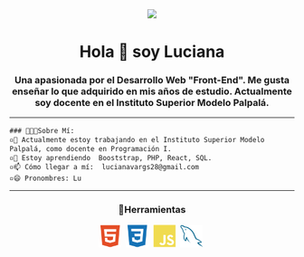 <div id="header" align="center">
    <img src="https://media.giphy.com/media/2IudUHdI075HL02Pkk/giphy.gif" width="200"/>
    <h1 align=" center">Hola 👋 soy Luciana </h1>
    <h3 align="center">Una apasionada por el Desarrollo Web "Front-End". Me gusta enseñar lo que adquirido en mis años de estudio.
    Actualmente soy docente en el Instituto Superior Modelo Palpalá.</h3>
</div>

---
    ### 👩🏻‍💻Sobre Mí:
    ▫️🔭 Actualmente estoy trabajando en el Instituto Superior Modelo Palpalá, como docente en Programación I.
    ▫️🌱 Estoy aprendiendo  Booststrap, PHP, React, SQL. 
    ▫️📫 Cómo llegar a mí:  lucianavargs28@gmail.com
    ▫️😄 Pronombres: Lu

---
<div align= "center">
    <h3>🔨Herramientas </h3>
    <img src="https://github.com/devicons/devicon/blob/master/icons/html5/html5-plain.svg" title="HTML5" alt="html" width="40" height="40"/>&nbsp;
    <img src="https://github.com/devicons/devicon/blob/master/icons/css3/css3-plain.svg" title="CSS3" alt="CSS" width="40" height="40"/>&nbsp;
    <img src="https://github.com/devicons/devicon/blob/master/icons/javascript/javascript-plain.svg" title="CSS3" alt="CSS" width="40" height="40"/>&nbsp;
    <img src="https://github.com/devicons/devicon/blob/master/icons/mysql/mysql-plain.svg" title="MYSQL" alt="MYSQL" width="40" height="40"/>&nbsp;

 </div>
